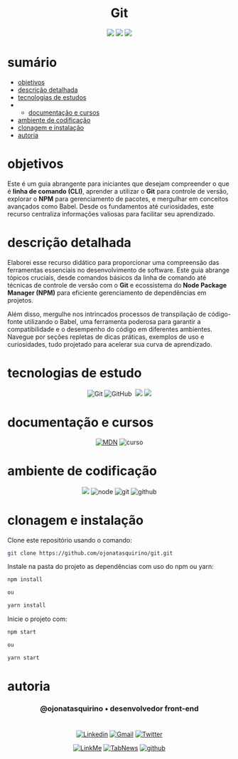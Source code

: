 


<h1 align="center"> Git</h1>

[comment]: <> (Adicione o seu usuário  e o nome do repositório)

<p align="center">
  <image
  src="https://img.shields.io/github/languages/count/ojonatasquirino/git"
  />
  <image
  src="https://img.shields.io/github/languages/top/ojonatasquirino/git"
  />
  <image
  src="https://img.shields.io/github/last-commit/ojonatasquirino/git"
  />

</p>

# sumário 

- [objetivos](#id01)
- [descrição detalhada](#id01.01)
- [tecnologias de estudos](#id04)
- - [documentação e cursos](#id04.01)
- [ambiente de codificação](#id05)
- [clonagem e instalação](#id06)
- [autoria](#id07)



# objetivos <a name="id01"></a>


Este é um guia abrangente para iniciantes que desejam compreender o que é <strong>linha de comando (CLI)</strong>, aprender a utilizar o <strong>Git</strong> para controle de versão, explorar o <strong>NPM</strong> para gerenciamento de pacotes, e mergulhar em conceitos avançados como <strong></strong>Babel. Desde os fundamentos até curiosidades, este recurso centraliza informações valiosas para facilitar seu aprendizado.



# descrição detalhada <a name="id01.01"></a>


 Elaborei esse recurso didático para proporcionar uma compreensão das ferramentas essenciais no desenvolvimento de software. Este guia abrange tópicos cruciais, desde comandos básicos da linha de comando até técnicas de controle de versão com o <strong>Git</strong> e ecossistema do<strong> Node Package Manager (NPM)</strong>  para eficiente gerenciamento de dependências em projetos.

Além disso, mergulhe nos intrincados processos de transpilação de código-fonte utilizando o Babel, uma ferramenta poderosa para garantir a compatibilidade e o desempenho do código em diferentes ambientes. Navegue por seções repletas de dicas práticas, exemplos de uso e curiosidades, tudo projetado para acelerar sua curva de aprendizado.

# tecnologias de estudo <a name="id04"></a>

<div  align='center'> 

![Git](https://img.shields.io/badge/-Git-0D1117?style=for-the-badge&logo=git&labelColor=0D1117)
![GitHub](https://img.shields.io/badge/-GitHub-0D1117?style=for-the-badge&logo=github&labelColor=0D1117)&nbsp;
![](https://img.shields.io/badge/terminal-0D1117?style=for-the-badge&logo=windows%20terminal&logoColor=white)
![](https://img.shields.io/badge/npm-0D1117?style=for-the-badge&logo=npm&logoColor=red)
</div>

# documentação e cursos <a name="id04.01"></a>

<div  align='center'> 

 [![MDN](https://img.shields.io/badge/MDN_Web_Docs-0D1117?style=for-the-badge&logo=mdnwebdocs&logoColor=fff)](https://developer.mozilla.org/pt-BR/docs/Web/JavaScript)
![curso](https://img.shields.io/badge/rocketseat-0D1117?style=for-the-badge&logo=Databricks&logoColor=blue)
</div>

# ambiente de codificação <a name="id05"></a>

<div  align='center'> 

![](https://img.shields.io/badge/VSCode-0D1117?style=for-the-badge&logo=visual%20studio%20code&logoColor=blue)
![node](https://img.shields.io/badge/Nodejs-0D1117?style=for-the-badge&logo=node.js&logoColor=green)
![git](https://img.shields.io/badge/GIT-0D1117?style=for-the-badge&logo=git&logoColor=red)
![github](https://img.shields.io/badge/Github-0D1117?style=for-the-badge&logo=github&logoColor=fff)
</div>


# clonagem e instalação <a name="id06"></a>

Clone este repositório usando o comando:

```bash
git clone https://github.com/ojonatasquirino/git.git
```

Instale na pasta do projeto as dependências com uso do npm ou yarn:

```bash
npm install

ou

yarn install
```

Inicie o projeto com:

```bash
npm start

ou

yarn start
```
[comment]: <> (Adicione o link da implatação, se houver)

# autoria <a name="id07"></a>

[comment]: <> (Adicione seu nome e função)

<h3 align='center'> @ojonatasquirino • desenvolvedor front-end
 </h3>

#

[comment]: <> (Adicione as suas redes sociais e profissionais)

<div  align='center'>

[![Linkedin](https://img.shields.io/badge/LinkedIn-0D1117?style=for-the-badge&logo=linkedin&logoColor=blue)](https://www.linkedin.com/in/jonatasquirino/)
<a href = "mailto:quirinoj02@gmail.com">
![Gmail](https://img.shields.io/badge/Gmail-0D1117?style=for-the-badge&logo=gmail&logoColor=red)</a>
[![Twitter](https://img.shields.io/badge/Twitter-0D1117?style=for-the-badge&logo=twitter&logoColor=054595)](https://twitter.com/ojonatasquirino)

[![LinkMe](https://img.shields.io/badge/linkMe-0D1117?style=for-the-badge&logo=upcloud&logoColor=orange)](https://bit.ly/linkquirino)
[![TabNews](https://img.shields.io/badge/tabnews-0D1117?style=for-the-badge&logo=Databricks&logoColor=fff)](https://www.tabnews.com.br/ojonatasquirino)
[![github](https://img.shields.io/badge/Github-0D1117?style=for-the-badge&logo=github&logoColor=fff)](https://www.github.com/ojonatasquirino)
</div>
